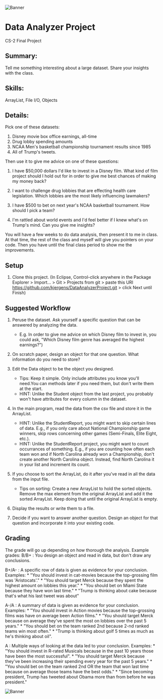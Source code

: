 ![Banner](https://kjergens.github.io/DataAnalyzerProject/data-analytics.png)

# Data Analyzer Project
CS-2 Final Project

## Summary: 
Tell me something interesting about a large dataset. Share your insights with the class.

## Skills:
ArrayList, File I/O, Objects

## Details:
Pick one of these datasets:
1. Disney movie box office earnings, all-time
2. Drug lobby spending amounts
3. NCAA Men's basketball championship tournament results since 1985
4. All of Trump's tweets.

Then use it to give me advice on one of these questions:

1. I have $50,000 dollars I'd like to invest in a Disney film. What kind of film project should I hold out for in order to give me best chances of making my money back?

2. I want to challenge drug lobbies that are effecting health care legislation. Which lobbies are the most likely influencing lawmakers?

3. I have $500 to bet on next year's NCAA basketball tournament. How should I pick a team? 

4. I'm rattled about world events and I'd feel better if I knew what's on Trump's mind. Can you give me insights? 

You will have a few weeks to do data analysis, then present it to me in class. At that time, the rest of the class and myself will give you pointers on your code. Then you have until the final class period to show me the improvements.

## Setup
1. Clone this project. (In Eclipse, Control-click anywhere in the Package Explorer > Import... > Git > Projects from git > paste this URI https://github.com/kjergens/DataAnalyzerProject.git > click Next until Finish)

## Suggested Workflow
1. Peruse the dataset. Ask yourself a specific question that can be answered by analyzing the data. 
	- E.g. In order to give me advice on which Disney film to invest in, you could ask, "Which Disney film genre has averaged the highest earnings?") 

2. On scratch paper, design an object for that one question. What information do you need to store?
  
3. Edit the Data object to be the object you designed. 
	- Tips: Keep it simple. Only include attributes you know you'll need.You can methods later if you need them, but don't write them at the start.
	- HINT: Unlike the Student object from the last project, you probably won't have attributes for every column in the dataset. 

4. In the main program, read the data from the csv file and store it in the ArrayList.
	- HINT: Unlike the StudentReport, you might want to skip certain lines of data. E.g., if you only care about National Championship game winners, skip rows concerning other games (Semi-Finals, Elite Eight, etc.).
	- HINT: Unlike the StudentReport project, you might want to count occurrances of something. E.g., if you are counting how often each team won and if North Carolina already won a Championship, don't create another North Carolina object. Instead, find North Carolina it in your list and increment its count.
  
5. If you choose to sort the ArrayList, do it after you've read in all the data from the input file. 
	- Tips on sorting: Create a new ArrayList to hold the sorted objects. Remove the max element from the original ArrayList and add it the sorted ArrayList. Keep doing that until the original ArrayList is empty.
  
6. Display the results or write them to a file.
  
7. Decide if you want to answer another question. Design an object for that question and incorporate it into your existing code.

## Grading
The grade will go up depending on how thorough the analysis. Example grades:
B/B+ : You design an object and read in data, but don't draw any conclusions.

B+/A- : A specific row of data is given as evidence for your conclusion. Examples:
	* "You should invest in cat-movies because the top-grossing film was 'Aristocats'."
	* "You should target Merck because they spent the highest amount on lobbies this year."
	* "You should bet on Miami State because they have won last time."
	* "Trump is thinking about cake because that's what his last tweet was about"
	
A-/A : A summary of data is given as evidence for your conclusion. Examples:
	* "You should invest in Action movies because the top-grossing films was have on average been Action films."
	* "You should target Merck because on average they've spent the most on lobbies over the past 5 years."
	* "You should bet on the team ranked 2nd because 2-nd ranked teams win most often."
	* "Trump is thinking about golf 5 times as much as he's thinking about oil".
	
A : Multiple ways of looking at the data led to your conclusion. Examples:
	* "You should invest in R-rated Musicals because in the past 10 years those have been the most successful".
	* "You should target Merck because they've been increasing their spending every year for the past 5 years."
	* "You should bet on the team ranked 2nd OR the team that won last time because on average those teams have the best odds."
	* "Since becoming president, Trump has tweeted about Obama more than from before he was president."
   
![Banner](https://kjergens.github.io/DataAnalyzerProject/data-analytics.png)
